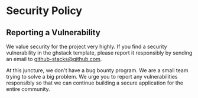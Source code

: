 # Security Policy

## Reporting a Vulnerability

We value security for the project very highly. 
If you find a security vulnerability in the ghstack template, please report it responsibly by sending an email to github-stacks@github.com.

At this juncture, we don't have a bug bounty program. We are a small team trying to solve a big problem. We urge you to report any vulnerabilities responsibly so that we can continue building a secure application for the entire community.
